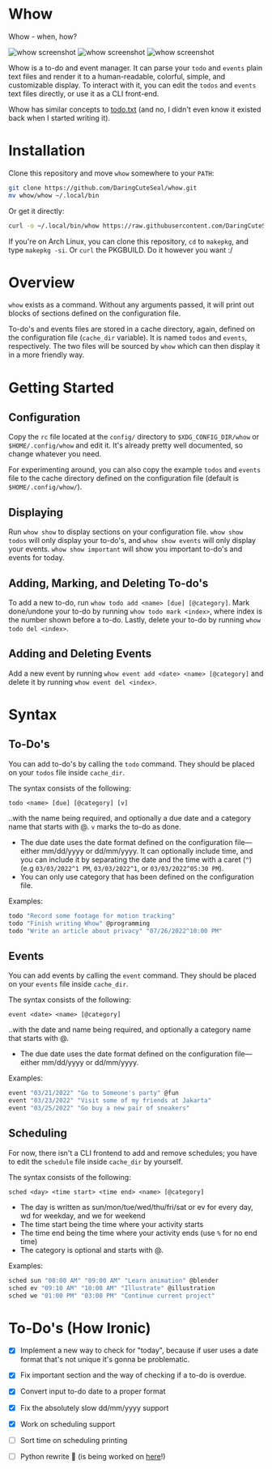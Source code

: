 # Whow

Whow - when, how?

![whow screenshot](img/1.png)
![whow screenshot](img/2.png)
![whow screenshot](img/3.png)

Whow is a to-do and event manager. It can parse your `todo` and `events` plain text files and render it to a human-readable, colorful, simple, and customizable display. To interact with it, you can edit the `todos` and `events` text files directly, or use it as a CLI front-end.

Whow has similar concepts to [todo.txt](https://github.com/todotxt/todo.txt-cli) (and no, I didn't even know it existed back when I started writing it).

# Installation

Clone this repository and move `whow` somewhere to your `PATH`:

```bash
git clone https://github.com/DaringCuteSeal/whow.git
mv whow/whow ~/.local/bin
```

Or get it directly:

```bash
curl -o ~/.local/bin/whow https://raw.githubusercontent.com/DaringCuteSeal/whow/main/whow
```

If you're on Arch Linux, you can clone this repository, `cd` to `makepkg`, and type `makepkg -si`. Or `curl` the PKGBUILD. Do it however you want :/

# Overview

`whow` exists as a command. Without any arguments passed, it will print out blocks of sections defined on the configuration file.

To-do's and events files are stored in a cache directory, again, defined on the configuration file (`cache_dir` variable). It is named `todos` and `events`, respectively. The two files will be sourced by `whow` which can then display it in a more friendly way.



# Getting Started

## Configuration

Copy the `rc` file located at the `config/` directory to `$XDG_CONFIG_DIR/whow` or `$HOME/.config/whow` and edit it. It's already pretty well documented, so change whatever you need.

For experimenting around, you can also copy the example `todos` and `events` file to the cache directory defined on the configuration file (default is `$HOME/.config/whow/`).

## Displaying

Run `whow show` to display sections on your configuration file. `whow show todos` will only display your to-do's, and `whow show events` will only display your events. `whow show important` will show you important to-do's and events for today.

## Adding, Marking, and Deleting To-do's

To add a new to-do, run `whow todo add <name> [due] [@category]`.
Mark done/undone your to-do by running `whow todo mark <index>`, where index is the number shown before a to-do.
Lastly, delete your to-do by running `whow todo del <index>`.

## Adding and Deleting Events

Add a new event by running `whow event add <date> <name> [@category]` and delete it by running `whow event del <index>`.



# Syntax

## To-Do's

You can add to-do's by calling the `todo` command. They should be placed on your `todos` file inside `cache_dir`.

The syntax consists of the following:

```
todo <name> [due] [@category] [v]
```

..with the name being required, and optionally a due date and a category name that starts with @. `v` marks the to-do as done.

- The due date uses the date format defined on the configuration file—either mm/dd/yyyy or dd/mm/yyyy. It can optionally include time, and you can include it by separating the date and the time with a caret (`^`) (e.g `03/03/2022^1 PM`, `03/03/2022^1`, or `03/03/2022^05:30 PM`).
- You can only use category that has been defined on the configuration file.

Examples:

```bash
todo "Record some footage for motion tracking"
todo "Finish writing Whow" @programming
todo "Write an article about privacy" "07/26/2022^10:00 PM"
```

## Events

You can add events by calling the `event` command. They should be placed on your `events` file inside `cache_dir`.

The syntax consists of the following:
```
event <date> <name> [@category]
```

..with the date and name being required, and optionally a category name that starts with @.

- The due date uses the date format defined on the configuration file—either mm/dd/yyyy or dd/mm/yyyy.

Examples:

```bash
event "03/21/2022" "Go to Someone's party" @fun
event "03/23/2022" "Visit some of my friends at Jakarta"
event "03/25/2022" "Go buy a new pair of sneakers" 
```

## Scheduling

For now, there isn't a CLI frontend to add and remove schedules; you have to edit the `schedule` file inside `cache_dir` by yourself.

The syntax consists of the following:
```
sched <day> <time start> <time end> <name> [@category]
```

- The day is written as sun/mon/tue/wed/thu/fri/sat or ev for every day, wd for weekday, and we for weekend
- The time start being the time where your activity starts
- The time end being the time where your activity ends (use `%` for no end time)
- The category is optional and starts with @.

Examples:

```bash
sched sun "08:00 AM" "09:00 AM" "Learn animation" @blender
sched ev "09:10 AM" "10:00 AM" "Illustrate" @illustration
sched we "01:00 PM" "03:00 PM" "Continue current project"
```


# To-Do's (How Ironic)

- [x] Implement a new way to check for "today", because if user uses a date format that's not unique it's gonna be problematic.
- [x] Fix important section and the way of checking if a to-do is overdue.
- [x] Convert input to-do date to a proper format
- [x] Fix the absolutely slow dd/mm/yyyy support
- [x] Work on scheduling support
- [ ] Sort time on scheduling printing

- [ ] Python rewrite 🌟 (is being worked on [here](https://github.com/ezntek/whow)!)
